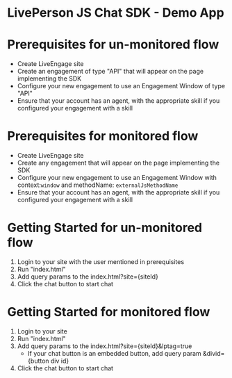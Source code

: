 LivePerson JS Chat SDK - Demo App
=================================

Prerequisites for un-monitored flow
===================================
- Create LiveEngage site
- Create an engagement of type "API" that will appear on the page implementing the SDK
- Configure your new engagement to use an Engagement Window of type "API"
- Ensure that your account has an agent, with the appropriate skill if you configured your engagement with a skill

Prerequisites for monitored flow
================================
- Create LiveEngage site
- Create any engagement that will appear on the page implementing the SDK
- Configure your new engagement to use an Engagement Window with context:`window` and methodName: `externalJsMethodName`
- Ensure that your account has an agent, with the appropriate skill if you configured your engagement with a skill

Getting Started for un-monitored flow
=====================================
1. Login to your site with the user mentioned in prerequisites
2. Run "index.html"
3. Add query params to the index.html?site={siteId}
4. Click the chat button to start chat

Getting Started for monitored flow
==================================
1. Login to your site
2. Run "index.html"
3. Add query params to the index.html?site={siteId}&lptag=true
    - If your chat button is an embedded button, add query param &divid={button div id} 
4. Click the chat button to start chat
